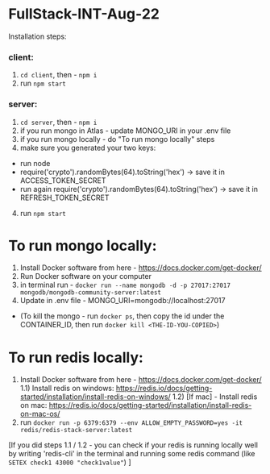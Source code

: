 # FullStack-INT-Aug-22

Installation steps:
### client:
1) `cd client`, then - `npm i`
2) run `npm start`
### server: 
1) `cd server`, then - `npm i`
2) if you run mongo in Atlas - update MONGO_URI in your .env file 
3) if you run mongo locally - do "To run mongo locally" steps
4) make sure you generated your two keys:
- run node
- require('crypto').randomBytes(64).toString('hex') -> save it in ACCESS_TOKEN_SECRET
- run again require('crypto').randomBytes(64).toString('hex') -> save it in REFRESH_TOKEN_SECRET
4) run `npm start`

# To run mongo locally:
1) Install Docker software from here - https://docs.docker.com/get-docker/
2) Run Docker software on your computer
3) in terminal run - `docker run --name mongodb -d -p 27017:27017 mongodb/mongodb-community-server:latest`
4) Update in .env file - MONGO_URI=mongodb://localhost:27017
- (To kill the mongo - run `docker ps`, then copy the id under the CONTAINER_ID, then run `docker kill <THE-ID-YOU-COPIED>`)

# To run redis locally:
1) Install Docker software from here - https://docs.docker.com/get-docker/
1.1) Install redis on windows: https://redis.io/docs/getting-started/installation/install-redis-on-windows/
1.2) [If mac] - Install redis on mac: https://redis.io/docs/getting-started/installation/install-redis-on-mac-os/
2) run `docker run -p 6379:6379 --env ALLOW_EMPTY_PASSWORD=yes -it redis/redis-stack-server:latest`

[If you did steps 1.1 / 1.2 - you can check if your redis is running locally well by writing 'redis-cli' in the terminal and running some redis command (like `SETEX check1 43000 "check1value"`) ]